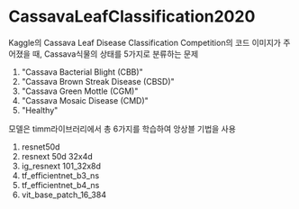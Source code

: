 # CassavaLeafClassification2020

Kaggle의 Cassava Leaf Disease Classification Competition의 코드
이미지가 주어졌을 때, Cassava식물의 상태를 5가지로 분류하는 문제

1. "Cassava Bacterial Blight (CBB)"
2. "Cassava Brown Streak Disease (CBSD)"
3. "Cassava Green Mottle (CGM)"
4. "Cassava Mosaic Disease (CMD)"
5. "Healthy"

모델은 timm라이브러리에서 총 6가지를 학습하여 앙상블 기법을 사용
1. resnet50d
2. resnext 50d 32x4d
3. ig_resnext 101_32x8d
4. tf_efficientnet_b3_ns
5. tf_efficientnet_b4_ns
6. vit_base_patch_16_384
